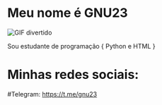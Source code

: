 # Meu nome é GNU23

![GIF divertido](https://media.giphy.com/media/3oEjI6SIIHBd3W2XgI/giphy.gif)

Sou estudante de programação { Python e HTML }

# Minhas redes sociais: 

#Telegram: https://t.me/gnu23
